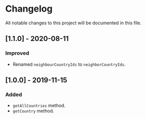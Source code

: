 # Changelog
All notable changes to this project will be documented in this file.

## [1.1.0] - 2020-08-11
### Improved
- Renamed `neighbourCountryIds` to `neighborCountryIds`.

## [1.0.0] - 2019-11-15
### Added
- `getAllCountries` method.
- `getCountry` method.
